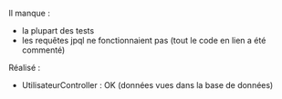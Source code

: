 Il manque :
- la plupart des tests
- les requêtes jpql ne fonctionnaient pas (tout le code en lien a été commenté)

Réalisé :
- UtilisateurController : OK (données vues dans la base de données)
